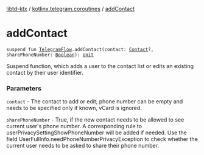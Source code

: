 [libtd-ktx](../index.md) / [kotlinx.telegram.coroutines](index.md) / [addContact](./add-contact.md)

# addContact

`suspend fun `[`TelegramFlow`](../kotlinx.telegram.core/-telegram-flow/index.md)`.addContact(contact: `[`Contact`](https://tdlibx.github.io/td/docs/org/drinkless/td/libcore/telegram/TdApi/Contact.html)`?, sharePhoneNumber: `[`Boolean`](https://kotlinlang.org/api/latest/jvm/stdlib/kotlin/-boolean/index.html)`): `[`Unit`](https://kotlinlang.org/api/latest/jvm/stdlib/kotlin/-unit/index.html)

Suspend function, which adds a user to the contact list or edits an existing contact by their
user identifier.

### Parameters

`contact` - The contact to add or edit; phone number can be empty and needs to be specified
only if known, vCard is ignored.

`sharePhoneNumber` - True, if the new contact needs to be allowed to see current user's phone
number. A corresponding rule to userPrivacySettingShowPhoneNumber will be added if needed. Use the
field UserFullInfo.needPhoneNumberPrivacyException to check whether the current user needs to be
asked to share their phone number.